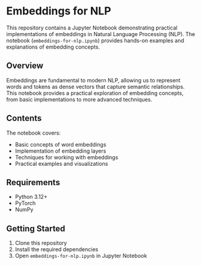 # Embeddings for NLP

This repository contains a Jupyter Notebook demonstrating practical implementations of embeddings in Natural Language Processing (NLP). The notebook (`embeddings-for-nlp.ipynb`) provides hands-on examples and explanations of embedding concepts.

## Overview

Embeddings are fundamental to modern NLP, allowing us to represent words and tokens as dense vectors that capture semantic relationships. This notebook provides a practical exploration of embedding concepts, from basic implementations to more advanced techniques.

## Contents

The notebook covers:
- Basic concepts of word embeddings
- Implementation of embedding layers
- Techniques for working with embeddings
- Practical examples and visualizations

## Requirements

- Python 3.12+
- PyTorch
- NumPy

## Getting Started

1. Clone this repository
2. Install the required dependencies
3. Open `embeddings-for-nlp.ipynb` in Jupyter Notebook
